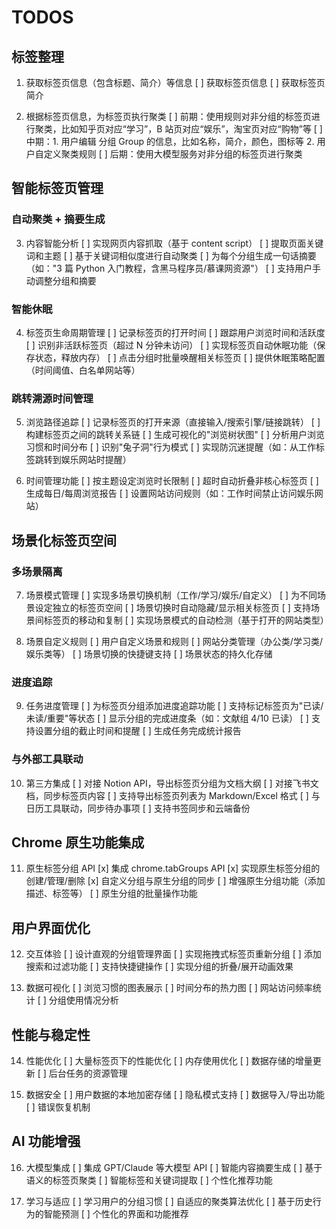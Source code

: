 # TODOS

## 标签整理

1. 获取标签页信息（包含标题、简介）等信息
   [ ] 获取标签页信息
   [ ] 获取标签页简介

2. 根据标签页信息，为标签页执行聚类
   [ ] 前期：使用规则对非分组的标签页进行聚类，比如知乎页对应“学习”，B 站页对应“娱乐”，淘宝页对应“购物”等
   [ ] 中期：1. 用户编辑 分组 Group 的信息，比如名称，简介，颜色，图标等 2. 用户自定义聚类规则
   [ ] 后期：使用大模型服务对非分组的标签页进行聚类

## 智能标签页管理

### 自动聚类 + 摘要生成

3. 内容智能分析
   [ ] 实现网页内容抓取（基于 content script）
   [ ] 提取页面关键词和主题
   [ ] 基于关键词相似度进行自动聚类
   [ ] 为每个分组生成一句话摘要（如："3 篇 Python 入门教程，含黑马程序员/慕课网资源"）
   [ ] 支持用户手动调整分组和摘要

### 智能休眠

4. 标签页生命周期管理
   [ ] 记录标签页的打开时间
   [ ] 跟踪用户浏览时间和活跃度
   [ ] 识别非活跃标签页（超过 N 分钟未访问）
   [ ] 实现标签页自动休眠功能（保存状态，释放内存）
   [ ] 点击分组时批量唤醒相关标签页
   [ ] 提供休眠策略配置（时间阈值、白名单网站等）

### 跳转溯源时间管理

5. 浏览路径追踪
   [ ] 记录标签页的打开来源（直接输入/搜索引擎/链接跳转）
   [ ] 构建标签页之间的跳转关系链
   [ ] 生成可视化的"浏览树状图"
   [ ] 分析用户浏览习惯和时间分布
   [ ] 识别"兔子洞"行为模式
   [ ] 实现防沉迷提醒（如：从工作标签跳转到娱乐网站时提醒）

6. 时间管理功能
   [ ] 按主题设定浏览时长限制
   [ ] 超时自动折叠非核心标签页
   [ ] 生成每日/每周浏览报告
   [ ] 设置网站访问规则（如：工作时间禁止访问娱乐网站）

## 场景化标签页空间

### 多场景隔离

7. 场景模式管理
   [ ] 实现多场景切换机制（工作/学习/娱乐/自定义）
   [ ] 为不同场景设定独立的标签页空间
   [ ] 场景切换时自动隐藏/显示相关标签页
   [ ] 支持场景间标签页的移动和复制
   [ ] 实现场景模式的自动检测（基于打开的网站类型）

8. 场景自定义规则
   [ ] 用户自定义场景和规则
   [ ] 网站分类管理（办公类/学习类/娱乐类等）
   [ ] 场景切换的快捷键支持
   [ ] 场景状态的持久化存储

### 进度追踪

9. 任务进度管理
   [ ] 为标签页分组添加进度追踪功能
   [ ] 支持标记标签页为"已读/未读/重要"等状态
   [ ] 显示分组的完成进度条（如：文献组 4/10 已读）
   [ ] 支持设置分组的截止时间和提醒
   [ ] 生成任务完成统计报告

### 与外部工具联动

10. 第三方集成
    [ ] 对接 Notion API，导出标签页分组为文档大纲
    [ ] 对接飞书文档，同步标签页内容
    [ ] 支持导出标签页列表为 Markdown/Excel 格式
    [ ] 与日历工具联动，同步待办事项
    [ ] 支持书签同步和云端备份

## Chrome 原生功能集成

11. 原生标签分组 API
    [x] 集成 chrome.tabGroups API
    [x] 实现原生标签分组的创建/管理/删除
    [x] 自定义分组与原生分组的同步
    [ ] 增强原生分组功能（添加描述、标签等）
    [ ] 原生分组的批量操作功能

## 用户界面优化

12. 交互体验
    [ ] 设计直观的分组管理界面
    [ ] 实现拖拽式标签页重新分组
    [ ] 添加搜索和过滤功能
    [ ] 支持快捷键操作
    [ ] 实现分组的折叠/展开动画效果

13. 数据可视化
    [ ] 浏览习惯的图表展示
    [ ] 时间分布的热力图
    [ ] 网站访问频率统计
    [ ] 分组使用情况分析

## 性能与稳定性

14. 性能优化
    [ ] 大量标签页下的性能优化
    [ ] 内存使用优化
    [ ] 数据存储的增量更新
    [ ] 后台任务的资源管理

15. 数据安全
    [ ] 用户数据的本地加密存储
    [ ] 隐私模式支持
    [ ] 数据导入/导出功能
    [ ] 错误恢复机制

## AI 功能增强

16. 大模型集成
    [ ] 集成 GPT/Claude 等大模型 API
    [ ] 智能内容摘要生成
    [ ] 基于语义的标签页聚类
    [ ] 智能标签和关键词提取
    [ ] 个性化推荐功能

17. 学习与适应
    [ ] 学习用户的分组习惯
    [ ] 自适应的聚类算法优化
    [ ] 基于历史行为的智能预测
    [ ] 个性化的界面和功能推荐
